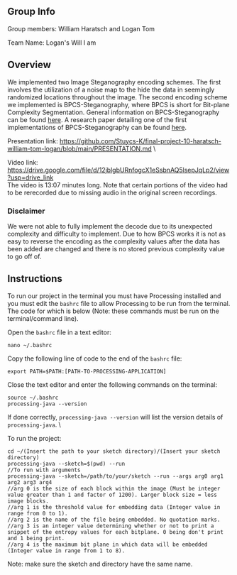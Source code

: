 
## Group Info
Group members: William Haratsch and Logan Tom

Team Name: Logan's Will I am

## Overview
We implemented two Image Steganography encoding schemes. The first involves the utilization of a noise map to the hide the data in seemingly randomized locations throughout the image. The second encoding scheme we implemented is BPCS-Steganography, where BPCS is short for Bit-plane Complexity Segmentation. General information on BPCS-Steganography can be found [here](https://en.wikipedia.org/wiki/BPCS-steganography). A research paper detailing one of the first implementations of BPCS-Steganography can be found [here](https://citeseerx.ist.psu.edu/document?repid=rep1&type=pdf&doi=b701dfd8d262a64926ed05b6a29207fa3078116f).

Presentation link: https://github.com/Stuycs-K/final-project-10-haratsch-william-tom-logan/blob/main/PRESENTATION.md \

Video link: https://drive.google.com/file/d/12jblgbURnfogcX1eSsbnAQ5lsepJqLp2/view?usp=drive_link \
The video is 13:07 minutes long. Note that certain portions of the video had to be rerecorded due to missing audio in the original screen recordings.

### Disclaimer
We were not able to fully implement the decode due to its unexpected complexity and difficulty to implement. Due to how BPCS works it is not as easy to reverse the encoding as the complexity values after the data has been added are changed and there is no stored previous complexity value to go off of.
## Instructions
To run our project in the terminal you must have Processing installed and you must edit the `bashrc` file to allow Processing to be run from the terminal. The code for which is below (Note: these commands must be run on the terminal/command line).

Open the `bashrc` file in a text editor:
```
nano ~/.bashrc
```
Copy the following line of code to the end of the `bashrc` file:
```
export PATH=$PATH:[PATH-TO-PROCESSING-APPLICATION] 
```
Close the text editor and enter the following commands on the terminal:
```
source ~/.bashrc
processing-java --version
```
If done correctly, `processing-java --version` will list the version details of `processing-java`. \

To run the project:
```
cd ~/(Insert the path to your sketch directory)/(Insert your sketch directory)
processing-java --sketch=$(pwd) --run
//To run with arguments
processing-java --sketch=/path/to/your/sketch --run --args arg0 arg1 arg2 arg3 arg4
//arg 0 is the size of each block within the image (Must be integer value greater than 1 and factor of 1200). Larger block size = less image blocks.
//arg 1 is the threshold value for embedding data (Integer value in range from 0 to 1).
//arg 2 is the name of the file being embedded. No quotation marks.
//arg 3 is an integer value determining whether or not to print a snippet of the entropy values for each bitplane. 0 being don't print and 1 being print.
//arg 4 is the maximum bit plane in which data will be embedded (Integer value in range from 1 to 8).
```
Note: make sure the sketch and directory have the same name.
